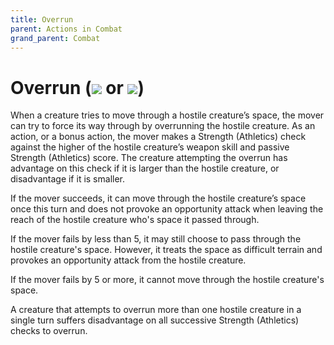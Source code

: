 ```yaml
---
title: Overrun
parent: Actions in Combat
grand_parent: Combat
---
```


# Overrun (<img src="https://img.icons8.com/ios/14/FFFFFF/action-filled.png"> or <img src="https://img.icons8.com/ios-glyphs/14/FFFFFF/plus-math.png"/>)
When a creature tries to move through a hostile creature’s space, the mover can try to force its way through by overrunning the hostile creature. As an action, or a bonus action, the mover makes a Strength (Athletics) check against the higher of the hostile creature’s weapon skill and passive Strength (Athletics) score. The creature attempting the overrun has advantage on this check if it is larger than the hostile creature, or disadvantage if it is smaller.

If the mover succeeds, it can move through the hostile creature’s space once this turn and does not provoke an opportunity attack when leaving the reach of the hostile creature who's space it passed through.

If the mover fails by less than 5, it may still choose to pass through the hostile creature's space. However, it treats the space as difficult terrain and provokes an opportunity attack from the hostile creature.

If the mover fails by 5 or more, it cannot move through the hostile creature's space. 

A creature that attempts to overrun more than one hostile creature in a single turn suffers disadvantage on all successive Strength (Athletics) checks to overrun. 
